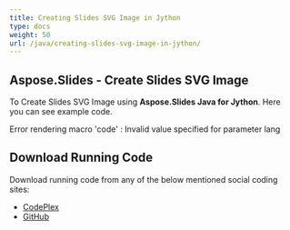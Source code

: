 ```yaml
---
title: Creating Slides SVG Image in Jython
type: docs
weight: 50
url: /java/creating-slides-svg-image-in-jython/
---
```


## **Aspose.Slides - Create Slides SVG Image**
To Create Slides SVG Image using **Aspose.Slides Java for Jython**. Here you can see example code.

Error rendering macro 'code' : Invalid value specified for parameter lang
## **Download Running Code**
Download running code from any of the below mentioned social coding sites:

- [CodePlex](https://asposeslidesjavajython.codeplex.com/releases/view/620122)
- [GitHub](https://github.com/aspose-slides/Aspose.Slides-for-Java/releases/tag/Aspose.Slides_Java_for_Jython-v1.0)
